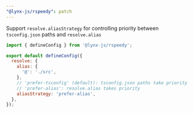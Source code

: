 ```yaml
---
"@lynx-js/rspeedy": patch
---
```


Support `resolve.aliasStrategy` for controlling priority between `tsconfig.json` paths and `resolve.alias`

```js
import { defineConfig } from '@lynx-js/rspeedy';

export default defineConfig({
  resolve: {
    alias: {
      '@': './src',
    },
    // 'prefer-tsconfig' (default): tsconfig.json paths take priority
    // 'prefer-alias': resolve.alias takes priority
    aliasStrategy: 'prefer-alias',
  },
});
```

